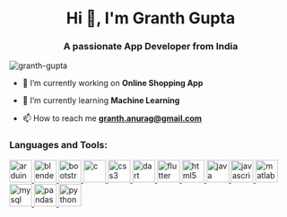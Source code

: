 <h1 align="center">Hi 👋, I'm Granth Gupta</h1>
<h3 align="center">A passionate App Developer from India</h3>

<p align="left"> <img src="https://komarev.com/ghpvc/?username=granth-gupta&label=Profile%20views&color=0e75b6&style=flat" alt="granth-gupta" /> </p>

- 🔭 I’m currently working on **Online Shopping App**

- 🌱 I’m currently learning **Machine Learning**

- 📫 How to reach me **granth.anurag@gmail.com**

<p align="left">
</p>

<h3 align="left">Languages and Tools:</h3>
<p align="left"> <a href="https://www.arduino.cc/" target="_blank" rel="noreferrer"> <img src="https://cdn.worldvectorlogo.com/logos/arduino-1.svg" alt="arduino" width="40" height="40"/> </a> <a href="https://www.blender.org/" target="_blank" rel="noreferrer"> <img src="https://download.blender.org/branding/community/blender_community_badge_white.svg" alt="blender" width="40" height="40"/> </a> <a href="https://getbootstrap.com" target="_blank" rel="noreferrer"> <img src="https://th.bing.com/th/id/OIP.PfqovSncttOwWG4BoLzPhwAAAA?pid=ImgDet&rs=1" alt="bootstrap" width="40" height="40"/> </a> <a href="https://www.cprogramming.com/" target="_blank" rel="noreferrer"> <img src="https://th.bing.com/th/id/OIP.tN1MXhizwKDDUBjzfCsvlAHaHa?pid=ImgDet&rs=1" alt="c" width="40" height="40"/> </a> <a href="https://www.w3schools.com/css/" target="_blank" rel="noreferrer"> <img src="https://clipground.com/images/background-image-transparency-css-clipart.jpg" alt="css3" width="40" height="40"/> </a> <a href="https://dart.dev" target="_blank" rel="noreferrer"> <img src="https://www.vectorlogo.zone/logos/dartlang/dartlang-icon.svg" alt="dart" width="40" height="40"/> </a> <a href="https://flutter.dev" target="_blank" rel="noreferrer"> <img src="https://www.vectorlogo.zone/logos/flutterio/flutterio-icon.svg" alt="flutter" width="40" height="40"/> </a> <a href="https://www.w3.org/html/" target="_blank" rel="noreferrer"> <img src="https://th.bing.com/th/id/OIP.Z4BxPTDMIfN-BSHbOvjuoQHaHa?pid=ImgDet&rs=1" alt="html5" width="40" height="40"/> </a> <a href="https://www.java.com" target="_blank" rel="noreferrer"> <img src="https://th.bing.com/th/id/OIP.WljDY1-p1Jpdxk0n5yVapgHaJI?pid=ImgDet&rs=1" alt="java" width="40" height="40"/> </a> <a href="https://developer.mozilla.org/en-US/docs/Web/JavaScript" target="_blank" rel="noreferrer"> <img src="https://th.bing.com/th/id/OIP.SMmJa1FGsSSetk_uBLAaQQAAAA?pid=ImgDet&rs=1" alt="javascript" width="40" height="40"/> </a> <a href="https://www.mathworks.com/" target="_blank" rel="noreferrer"> <img src="https://upload.wikimedia.org/wikipedia/commons/2/21/Matlab_Logo.png" alt="matlab" width="40" height="40"/> </a> <a href="https://www.mysql.com/" target="_blank" rel="noreferrer"> <img src="https://cdn.iconscout.com/icon/free/png-256/mysql-6-226028.png" alt="mysql" width="40" height="40"/> </a> <a href="https://pandas.pydata.org/" target="_blank" rel="noreferrer"> <img src="https://a.fsdn.com/allura/mirror/pandas/icon?1629044465?&w=90" alt="pandas" width="40" height="40"/> </a> <a href="https://www.python.org" target="_blank" rel="noreferrer"> <img src="https://www.pngitem.com/pimgs/m/31-312064_programming-icon-png-python-logo-512-transparent-png.png" alt="python" width="40" height="40"/> </a> </p>

